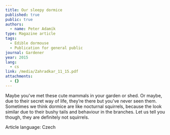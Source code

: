 ```yaml
---
title: Our sleepy dormice
published: true
public: true
authors:
  - name: Peter Adamík
type: Magazine article
tags:
  - Edible dormouse
  - Publication for general public
journal: Gardener
year: 2015
lang:
  - cs
link: /media/Zahradkar_11_15.pdf
attachments:
  - {}
---
```

Maybe you've met these cute mammals in your garden or shed. Or maybe, due to their secret way of life, they’re there but you’ve never seen them. Sometimes we think dormice are like nocturnal squirrels, because the look similar due to their bushy tails and behaviour in the branches. Let us tell you though, they are definitely not squirrels.

Article language: Czech

